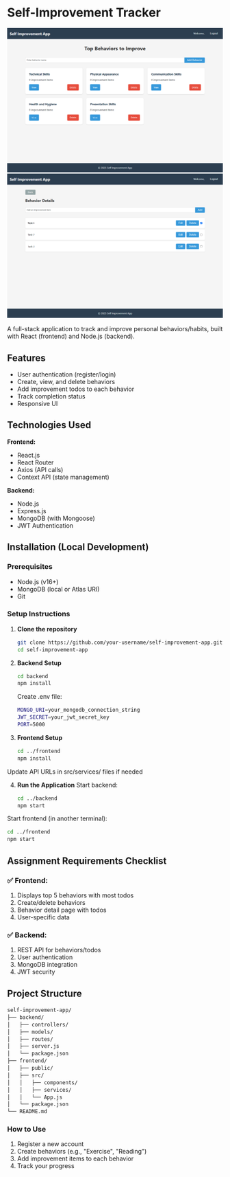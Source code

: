 # Self-Improvement Tracker

![App Screenshot](Home_Page.png)
![App Screenshot](Behavior_Details.png)

A full-stack application to track and improve personal behaviors/habits, built with React (frontend) and Node.js (backend).

## Features
- User authentication (register/login)
- Create, view, and delete behaviors
- Add improvement todos to each behavior
- Track completion status
- Responsive UI

## Technologies Used
**Frontend:**
- React.js
- React Router
- Axios (API calls)
- Context API (state management)

**Backend:**
- Node.js
- Express.js
- MongoDB (with Mongoose)
- JWT Authentication

## Installation (Local Development)

### Prerequisites
- Node.js (v16+)
- MongoDB (local or Atlas URI)
- Git

### Setup Instructions

1. **Clone the repository**
   ```bash
   git clone https://github.com/your-username/self-improvement-app.git
   cd self-improvement-app
   ```

2. **Backend Setup**
   ```bash
   cd backend
   npm install
   ```

   Create .env file:
   ```bash
   MONGO_URI=your_mongodb_connection_string
   JWT_SECRET=your_jwt_secret_key
   PORT=5000
   ```

3. **Frontend Setup**
   ```bash
   cd ../frontend
   npm install
   ```
Update API URLs in src/services/ files if needed

4. **Run the Application**
   Start backend:
   ```bash
   cd ../backend
   npm start
   ```

Start frontend (in another terminal):
   ```bash
   cd ../frontend
   npm start
   ```

## Assignment Requirements Checklist
### ✅ Frontend:

1. Displays top 5 behaviors with most todos
2. Create/delete behaviors
3. Behavior detail page with todos
4. User-specific data

### ✅ Backend:

1. REST API for behaviors/todos
2. User authentication
3. MongoDB integration
4. JWT security

## Project Structure
```bash
self-improvement-app/
├── backend/
│   ├── controllers/
│   ├── models/
│   ├── routes/
│   ├── server.js
│   └── package.json
├── frontend/
│   ├── public/
│   ├── src/
│   │   ├── components/
│   │   ├── services/
│   │   └── App.js
│   └── package.json
└── README.md
```

### How to Use
1. Register a new account
2. Create behaviors (e.g., "Exercise", "Reading")
3. Add improvement items to each behavior
4. Track your progress